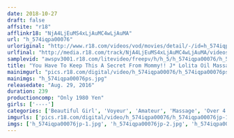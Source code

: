 ```yaml
---
date: 2018-10-27
draft: false
affsite: "r18"
afflinkr18: "NjA4LjEuMS4xLjAuMC4wLjAuMA"
url: "h_574iqpa00076"
urloriginal: "http://www.r18.com/videos/vod/movies/detail/-/id=h_574iqpa00076"
urlfinal: "http://media.r18.com/track/NjA4LjEuMS4xLjAuMC4wLjAuMA/videos/vod/movies/detail/-/id=h_574iqpa00076"
samplevid: "awspv3001.r18.com/litevideo/freepv/h/h_5/h_574iqpa00076/h_574iqpa00076_dmb_w.mp4"
title: "You Have To Keep This A Secret From Mommy!! J* Lolita Oil Massage Peeping Videos 4 Hours 20 Ladies"
mainimgurl: "pics.r18.com/digital/video/h_574iqpa00076/h_574iqpa00076ps.jpg"
mainimgs: "h_574iqpa00076ps.jpg"
releasedate: "Aug. 29, 2016"
duration: 239
productioncomp: "Only 1980 Yen"
girls: ['----']
categories: ['Beautiful Girl', 'Voyeur', 'Amateur', 'Massage', 'Over 4 Hours']
imgurls: ['pics.r18.com/digital/video/h_574iqpa00076/h_574iqpa00076jp-1.jpg', 'pics.r18.com/digital/video/h_574iqpa00076/h_574iqpa00076jp-2.jpg', 'pics.r18.com/digital/video/h_574iqpa00076/h_574iqpa00076jp-3.jpg', 'pics.r18.com/digital/video/h_574iqpa00076/h_574iqpa00076jp-4.jpg', 'pics.r18.com/digital/video/h_574iqpa00076/h_574iqpa00076jp-5.jpg', 'pics.r18.com/digital/video/h_574iqpa00076/h_574iqpa00076jp-6.jpg', 'pics.r18.com/digital/video/h_574iqpa00076/h_574iqpa00076jp-7.jpg', 'pics.r18.com/digital/video/h_574iqpa00076/h_574iqpa00076jp-8.jpg', 'pics.r18.com/digital/video/h_574iqpa00076/h_574iqpa00076jp-9.jpg', 'pics.r18.com/digital/video/h_574iqpa00076/h_574iqpa00076jp-10.jpg', 'pics.r18.com/digital/video/h_574iqpa00076/h_574iqpa00076jp-11.jpg', 'pics.r18.com/digital/video/h_574iqpa00076/h_574iqpa00076jp-12.jpg', 'pics.r18.com/digital/video/h_574iqpa00076/h_574iqpa00076jp-13.jpg', 'pics.r18.com/digital/video/h_574iqpa00076/h_574iqpa00076jp-14.jpg', 'pics.r18.com/digital/video/h_574iqpa00076/h_574iqpa00076jp-15.jpg', 'pics.r18.com/digital/video/h_574iqpa00076/h_574iqpa00076jp-16.jpg', 'pics.r18.com/digital/video/h_574iqpa00076/h_574iqpa00076jp-17.jpg', 'pics.r18.com/digital/video/h_574iqpa00076/h_574iqpa00076jp-18.jpg', 'pics.r18.com/digital/video/h_574iqpa00076/h_574iqpa00076jp-19.jpg', 'pics.r18.com/digital/video/h_574iqpa00076/h_574iqpa00076jp-20.jpg']
imgs: ['h_574iqpa00076jp-1.jpg', 'h_574iqpa00076jp-2.jpg', 'h_574iqpa00076jp-3.jpg', 'h_574iqpa00076jp-4.jpg', 'h_574iqpa00076jp-5.jpg', 'h_574iqpa00076jp-6.jpg', 'h_574iqpa00076jp-7.jpg', 'h_574iqpa00076jp-8.jpg', 'h_574iqpa00076jp-9.jpg', 'h_574iqpa00076jp-10.jpg', 'h_574iqpa00076jp-11.jpg', 'h_574iqpa00076jp-12.jpg', 'h_574iqpa00076jp-13.jpg', 'h_574iqpa00076jp-14.jpg', 'h_574iqpa00076jp-15.jpg', 'h_574iqpa00076jp-16.jpg', 'h_574iqpa00076jp-17.jpg', 'h_574iqpa00076jp-18.jpg', 'h_574iqpa00076jp-19.jpg', 'h_574iqpa00076jp-20.jpg']
---
```

